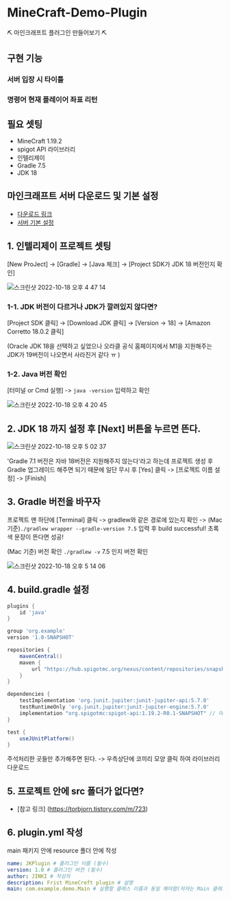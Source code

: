# MineCraft-Demo-Plugin
⛏ 마인크래프트 플러그인 만들어보기 ⛏

## 구현 기능
### 서버 입장 시 타이틀


### 명령어 현재 플레이어 좌표 리턴

## 필요 셋팅
- MineCraft 1.19.2
- spigot API 라이브러리
- 인텔리제이
- Gradle 7.5
- JDK 18

## 마인크래프트 서버 다운로드 및 기본 설정
- [다운로드 링크](https://getbukkit.org/get/7d4d4901bb1f641da6a9882c69d5fd54)
- [서버 기본 설정](https://blackdol.tistory.com/m/13) 

## 1. 인텔리제이 프로젝트 셋팅
[New ProJect] -> [Gradle] -> [Java 체크] -> [Project SDK가 JDK 18 버전인지 확인]

![스크린샷 2022-10-18 오후 4 47 14](https://user-images.githubusercontent.com/80299170/196368694-ee96ee80-ccec-43dc-88a5-e9ccbd449d0c.png)

### 1-1. JDK 버전이 다르거나 JDK가 깔려있지 않다면?

[Project SDK 클릭] -> [Download JDK 클릭] -> [Version -> 18] -> [Amazon Corretto 18.0.2 클릭]

(Oracle JDK 18을 선택하고 싶었으나 오라클 공식 홈페이지에서 M1을 지원해주는 JDK가 19버전이 나오면서 사라진거 같다 ㅠ )

### 1-2. Java 버전 확인
[터미널 or Cmd 실행] -> `java -version` 입력하고 확인

![스크린샷 2022-10-18 오후 4 20 45](https://user-images.githubusercontent.com/80299170/196371826-753db8a7-e6b7-40db-82f6-0a8abafe390e.png)

## 2. JDK 18 까지 설정 후 [Next] 버튼을 누르면 뜬다.

![스크린샷 2022-10-18 오후 5 02 37](https://user-images.githubusercontent.com/80299170/196372192-49cf66a2-4e99-46a9-87c4-99e07dfc7514.png)

'Gradle 7.1 버전은 자바 18버전은 지원해주지 않는다'라고 하는데 프로젝트 생성 후 Gradle 업그레이드 해주면 되기 때문에 일단 무시 후 [Yes] 클릭 -> [프로젝트 이름 설정] -> [Finish]

## 3. Gradle 버전을 바꾸자
프로젝트 맨 하단에 [Terminal] 클릭 -> gradlew와 같은 경로에 있는지 확인 -> (Mac 기준)`./gradlew wrapper --gradle-version 7.5` 입력 후 build successful! 초록색 문장이 뜬다면 성공!


(Mac 기준) 버전 확인
`./gradlew -v` 7.5 인지 버전 확인


![스크린샷 2022-10-18 오후 5 14 06](https://user-images.githubusercontent.com/80299170/196374830-eb9252f3-475c-410f-bd4e-1ba8ebc4dcce.png)

## 4. build.gradle 설정
```Groovy
plugins {
    id 'java'
}

group 'org.example'
version '1.0-SNAPSHOT'

repositories {
    mavenCentral()
    maven {
        url "https://hub.spigotmc.org/nexus/content/repositories/snapshots/" // URL 
    }
}

dependencies {
    testImplementation 'org.junit.jupiter:junit-jupiter-api:5.7.0'
    testRuntimeOnly 'org.junit.jupiter:junit-jupiter-engine:5.7.0'
    implementation "org.spigotmc:spigot-api:1.19.2-R0.1-SNAPSHOT" // 마인크래프트 버전에 맞게 설정
}

test {
    useJUnitPlatform()
}
```

주석처리한 곳들만 추가해주면 된다. -> 우측상단에 코끼리 모양 클릭 하여 라이브러리 다운로드

## 5. 프로젝트 안에 src 폴더가 없다면?
- [참고 링크] (https://torbjorn.tistory.com/m/723)

## 6. plugin.yml 작성
main 패키지 안에 resource 폴더 안에 작성

```YAML
name: JKPlugin # 플러그인 이름 (필수)
version: 1.0 # 플러그인 버전 (필수)
author: JINKI # 작성자
description: Frist MineCreft plugin # 설명
main: com.example.demo.Main # 실행할 클래스 이름과 동일 해야함(저자는 Main 클래스 사용 중) (필수)
```






